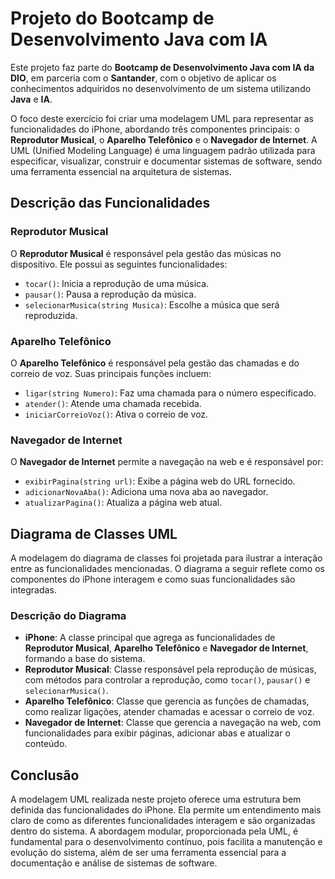 # Projeto do Bootcamp de Desenvolvimento Java com IA

Este projeto faz parte do **Bootcamp de Desenvolvimento Java com IA da DIO**, em parceria com o **Santander**, com o objetivo de aplicar os conhecimentos adquiridos no desenvolvimento de um sistema utilizando **Java** e **IA**.

O foco deste exercício foi criar uma modelagem UML para representar as funcionalidades do iPhone, abordando três componentes principais: o **Reprodutor Musical**, o **Aparelho Telefônico** e o **Navegador de Internet**. A UML (Unified Modeling Language) é uma linguagem padrão utilizada para especificar, visualizar, construir e documentar sistemas de software, sendo uma ferramenta essencial na arquitetura de sistemas.

## Descrição das Funcionalidades

### Reprodutor Musical

O **Reprodutor Musical** é responsável pela gestão das músicas no dispositivo. Ele possui as seguintes funcionalidades:
- `tocar()`: Inicia a reprodução de uma música.
- `pausar()`: Pausa a reprodução da música.
- `selecionarMusica(string Musica)`: Escolhe a música que será reproduzida.

### Aparelho Telefônico

O **Aparelho Telefônico** é responsável pela gestão das chamadas e do correio de voz. Suas principais funções incluem:
- `ligar(string Numero)`: Faz uma chamada para o número especificado.
- `atender()`: Atende uma chamada recebida.
- `iniciarCorreioVoz()`: Ativa o correio de voz.

### Navegador de Internet

O **Navegador de Internet** permite a navegação na web e é responsável por:
- `exibirPagina(string url)`: Exibe a página web do URL fornecido.
- `adicionarNovaAba()`: Adiciona uma nova aba ao navegador.
- `atualizarPagina()`: Atualiza a página web atual.

## Diagrama de Classes UML

A modelagem do diagrama de classes foi projetada para ilustrar a interação entre as funcionalidades mencionadas. O diagrama a seguir reflete como os componentes do iPhone interagem e como suas funcionalidades são integradas.

### Descrição do Diagrama

- **iPhone**: A classe principal que agrega as funcionalidades de **Reprodutor Musical**, **Aparelho Telefônico** e **Navegador de Internet**, formando a base do sistema.
- **Reprodutor Musical**: Classe responsável pela reprodução de músicas, com métodos para controlar a reprodução, como `tocar()`, `pausar()` e `selecionarMusica()`.
- **Aparelho Telefônico**: Classe que gerencia as funções de chamadas, como realizar ligações, atender chamadas e acessar o correio de voz.
- **Navegador de Internet**: Classe que gerencia a navegação na web, com funcionalidades para exibir páginas, adicionar abas e atualizar o conteúdo.

## Conclusão

A modelagem UML realizada neste projeto oferece uma estrutura bem definida das funcionalidades do iPhone. Ela permite um entendimento mais claro de como as diferentes funcionalidades interagem e são organizadas dentro do sistema. A abordagem modular, proporcionada pela UML, é fundamental para o desenvolvimento contínuo, pois facilita a manutenção e evolução do sistema, além de ser uma ferramenta essencial para a documentação e análise de sistemas de software.
